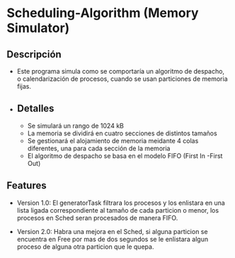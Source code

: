 # Scheduling-Algorithm (Memory Simulator)
## Descripción
- Este programa simula como se comportaría un algoritmo de despacho, o calendarización de procesos, cuando se usan particiones de memoria fijas.
- ## Detalles
	* Se simulará un rango de 1024 kB
    * La memoria se dividirá en cuatro secciones de distintos tamaños
    * Se gestionará el alojamiento de memoria meidante 4 colas diferentes, una para cada sección de la memoria
    * El algoritmo de despacho se basa en el modelo FIFO (First In -First Out)

## Features
- Version 1.0: El generatorTask filtrara los procesos y los enlistara en una lista ligada correspondiente al tamaño de cada particion o menor, los procesos en Sched seran procesados de manera FIFO.

- Version 2.0: Habra una mejora en el Sched, si alguna particion se encuentra en Free por mas de dos segundos se le enlistara algun proceso de alguna otra particion que le quepa. 